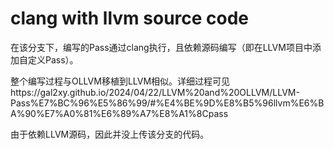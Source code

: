 # clang with llvm source code
在该分支下，编写的Pass通过clang执行，且依赖源码编写（即在LLVM项目中添加自定义Pass）。

整个编写过程与OLLVM移植到LLVM相似。详细过程可见https://gal2xy.github.io/2024/04/22/LLVM%20and%20OLLVM/LLVM-Pass%E7%BC%96%E5%86%99/#%E4%BE%9D%E8%B5%96llvm%E6%BA%90%E7%A0%81%E6%89%A7%E8%A1%8Cpass

由于依赖LLVM源码，因此并没上传该分支的代码。

